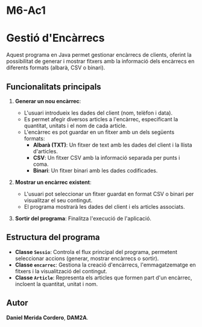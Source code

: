 # M6-Ac1
# Gestió d'Encàrrecs

Aquest programa en Java permet gestionar encàrrecs de clients, oferint la possibilitat de generar i mostrar fitxers amb la informació dels encàrrecs en diferents formats (albarà, CSV o binari).

## Funcionalitats principals

1. **Generar un nou encàrrec**:
   - L'usuari introdueix les dades del client (nom, telèfon i data).
   - Es permet afegir diversos articles a l'encàrrec, especificant la quantitat, unitats i el nom de cada article.
   - L'encàrrec es pot guardar en un fitxer amb un dels següents formats:
     - **Albarà (TXT)**: Un fitxer de text amb les dades del client i la llista d'articles.
     - **CSV**: Un fitxer CSV amb la informació separada per punts i coma.
     - **Binari**: Un fitxer binari amb les dades codificades.

2. **Mostrar un encàrrec existent**:
   - L'usuari pot seleccionar un fitxer guardat en format CSV o binari per visualitzar el seu contingut.
   - El programa mostrarà les dades del client i els articles associats.

3. **Sortir del programa**: Finalitza l'execució de l'aplicació.

## Estructura del programa

- **Classe `Sessio`**: Controla el flux principal del programa, permetent seleccionar accions (generar, mostrar encàrrecs o sortir).
- **Classe `encarrec`**: Gestiona la creació d'encàrrecs, l'emmagatzematge en fitxers i la visualització del contingut.
- **Classe `Article`**: Representa els articles que formen part d'un encàrrec, incloent la quantitat, unitat i nom.
## Autor

**Daniel Merida Cordero**, **DAM2A**.
